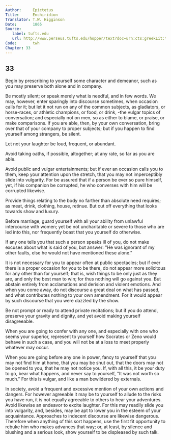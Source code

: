 ```yaml
---
Author:     Epictetus  
Title:      Enchiridion  
Translator: T.W. Higginson  
Date:       1865  
Source:
   label: tufts.edu
   url: http://www.perseus.tufts.edu/hopper/text?doc=urn:cts:greekLit:tlg0557.tlg002.perseus-eng2:1
Code:       twh  
Chapter: 33
---
```

##  33

Begin by prescribing to yourself some character and demeanor, such as you may
preserve both alone and in company.

Be mostly silent; or speak merely what is needful, and in few words. We may,
however, enter sparingly into discourse sometimes, when occasion calls for it;
but let it not run on any of the common subjects, as gladiators, or
horse-races, or athletic champions, or food, or drink, -the vulgar topics of
conversation; and especially not on men, so as either to blame, or praise, or
make comparisons. If you are able, then, by your own conversation, bring over
that of your company to proper subjects; but if you happen to find yourself
among strangers, be silent.

Let not your laughter be loud, frequent, or abundant.

Avoid taking oaths, if possible, altogether; at any rate, so far as you are
able.

Avoid public and vulgar entertainments; but if ever an occasion calls you to
them, keep your attention upon the stretch, that you may not imperceptibly
slide into vulgarity. For be assured that if a person be ever so pure himself,
yet, if his companion be corrupted, he who converses with him will be corrupted
likewise.

Provide things relating to the body no farther than absolute need requires; as
meat, drink, clothing, house, retinue. But cut off everything that looks
towards show and luxury.

Before marriage, guard yourself with all your ability from unlawful intercourse
with women; yet be not uncharitable or severe to those who are led into this,
nor frequently boast that you yourself do otherwise.

If any one tells you that such a person speaks ill of you, do not make excuses
about what is said of you, but answer: "He was ignorant of my other faults,
else he would not have mentioned these alone."

It is not necessary for you to appear often at public spectacles; but if ever
there is a proper occasion for you to be there, do not appear more solicitous
for any other than for yourself; that is, wish things to be only just as they
are, and only the best man to win; for thus nothing will go against you. But
abstain entirely from acclamations and derision and violent emotions.  And when
you come away, do not discourse a great deal on what has passed, and what
contributes nothing to your own amendment. For it would appear by such
discourse that you were dazzled by the show.

Be not prompt or ready to attend private recitations; but if you do attend,
preserve your gravity and dignity, and yet avoid making yourself disagreeable.

When you are going to confer with any one, and especially with one who seems
your superior, represent to yourself how Socrates or Zeno would behave in such
a case, and you will not be at a loss to meet properly whatever may occur.

When you are going before any one in power, fancy to yourself that you may not
find him at home, that you may be shut out, that the doors may not be opened to
you, that he may not notice you.  If, with all this, it be your duty to go,
bear what happens, and never say to yourself, "It was not worth so much." For
this is vulgar, and like a man bewildered by externals.

In society, avoid a frequent and excessive mention of your own actions and
dangers.  For however agreeable it may be to yourself to allude to the risks
you have run, it is not equally agreeable to others to hear your adventures.
Avoid likewise an endeavor to excite laughter. For this may readily slide you
into vulgarity, and, besides, may be apt to lower you in the esteem of your
acquaintance. Approaches to indecent discourse are likewise dangerous.
Therefore when anything of this sort happens, use the first fit opportunity to
rebuke him who makes advances that way; or, at least, by silence and blushing
and a serious look, show yourself to be displeased by such talk.


